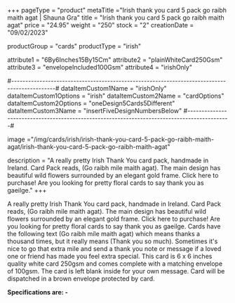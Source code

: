 +++
pageType = "product"
metaTitle ="Irish thank you card 5 pack go raibh maith agat | Shauna Gra"
title = "Irish thank you card 5 pack go raibh maith agat"
price = "24.95"
weight = "250"
stock = "2"
creationDate = "09/02/2023"

productGroup = "cards"
productType = "irish"
 
attribute1 = "6By6Inches15By15Cm" 
attribute2 = "plainWhiteCard250Gsm"
attribute3 = "envelopeIncluded100Gsm"
attribute4 = "irishOnly"
 
#---------------------------------------------------------------------------------------------#
dataItemCustom1Name = "irishOnly"
dataItemCustom1Options = "irish"
dataItemCustom2Name = "cardOptions"
dataItemCustom2Options = "oneDesign5Cards5Different"
dataItemCustom3Name = "insertFiveDesignNumbersBelow"
#---------------------------------------------------------------------------------------------#




image ="/img/cards/irish/irish-thank-you-card-5-pack-go-raibh-maith-agat/irish-thank-you-card-5-pack-go-raibh-maith-agat"


 
description = "A really pretty Irish Thank You card pack, handmade in Ireland. Card Pack reads, (Go raibh mile maith agat). The main design has beautiful wild flowers surrounded by an elegant gold frame. Click here to purchase! Are you looking for pretty floral cards to say thank you as gaeilge."
+++

A really pretty Irish Thank You card pack, handmade in Ireland. Card Pack reads, (Go raibh mile maith agat). The main design has beautiful wild flowers surrounded by an elegant gold frame. Click here to purchase! Are you looking for pretty floral cards to say thank you as gaeilge. Cards have the following text (Go raibh míle maith agat) which means thanks a thousand times, but it really means (Thank you so much). Sometimes it's nice to go that extra mile and send a thank you note or message if a loved one or friend has made you feel extra special. This card is 6 x 6 inches quality white card 250gsm and comes complete with a matching envelope of 100gsm. The card is left blank inside for your own message. Card will be dispatched in a brown envelope protected by card.

**Specifications are: -**

